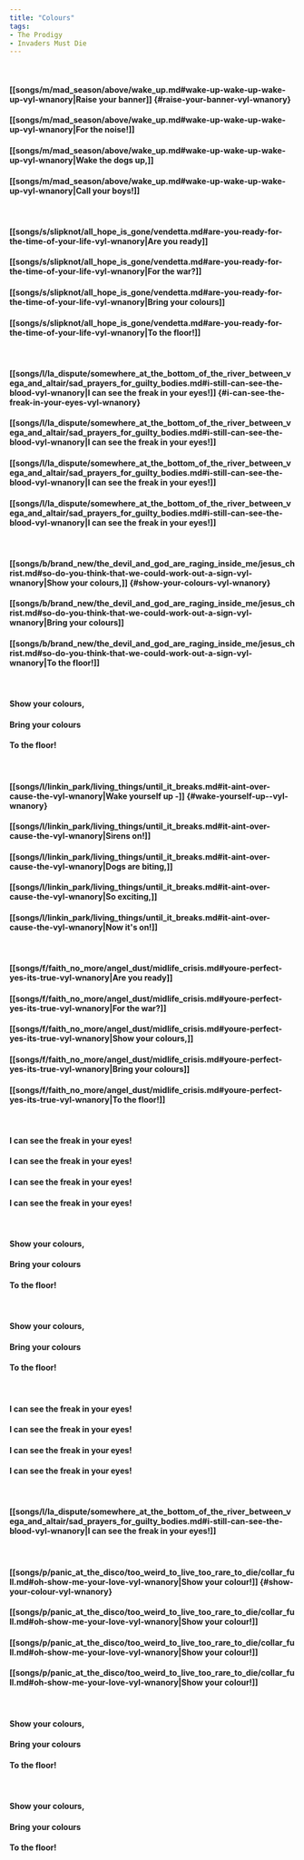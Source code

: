 ```yaml
---
title: "Colours"
tags:
- The Prodigy
- Invaders Must Die
---
```

&nbsp;
#### [[songs/m/mad_season/above/wake_up.md#wake-up-wake-up-wake-up-vyl-wnanory|Raise your banner]] {#raise-your-banner-vyl-wnanory}
#### [[songs/m/mad_season/above/wake_up.md#wake-up-wake-up-wake-up-vyl-wnanory|For the noise!]]
#### [[songs/m/mad_season/above/wake_up.md#wake-up-wake-up-wake-up-vyl-wnanory|Wake the dogs up,]]
#### [[songs/m/mad_season/above/wake_up.md#wake-up-wake-up-wake-up-vyl-wnanory|Call your boys!]]
&nbsp;
#### [[songs/s/slipknot/all_hope_is_gone/vendetta.md#are-you-ready-for-the-time-of-your-life-vyl-wnanory|Are you ready]]
#### [[songs/s/slipknot/all_hope_is_gone/vendetta.md#are-you-ready-for-the-time-of-your-life-vyl-wnanory|For the war?]]
#### [[songs/s/slipknot/all_hope_is_gone/vendetta.md#are-you-ready-for-the-time-of-your-life-vyl-wnanory|Bring your colours]]
#### [[songs/s/slipknot/all_hope_is_gone/vendetta.md#are-you-ready-for-the-time-of-your-life-vyl-wnanory|To the floor!]]
&nbsp;
#### [[songs/l/la_dispute/somewhere_at_the_bottom_of_the_river_between_vega_and_altair/sad_prayers_for_guilty_bodies.md#i-still-can-see-the-blood-vyl-wnanory|I can see the freak in your eyes!]] {#i-can-see-the-freak-in-your-eyes-vyl-wnanory}
#### [[songs/l/la_dispute/somewhere_at_the_bottom_of_the_river_between_vega_and_altair/sad_prayers_for_guilty_bodies.md#i-still-can-see-the-blood-vyl-wnanory|I can see the freak in your eyes!]]
#### [[songs/l/la_dispute/somewhere_at_the_bottom_of_the_river_between_vega_and_altair/sad_prayers_for_guilty_bodies.md#i-still-can-see-the-blood-vyl-wnanory|I can see the freak in your eyes!]]
#### [[songs/l/la_dispute/somewhere_at_the_bottom_of_the_river_between_vega_and_altair/sad_prayers_for_guilty_bodies.md#i-still-can-see-the-blood-vyl-wnanory|I can see the freak in your eyes!]]
&nbsp;
#### [[songs/b/brand_new/the_devil_and_god_are_raging_inside_me/jesus_christ.md#so-do-you-think-that-we-could-work-out-a-sign-vyl-wnanory|Show your colours,]] {#show-your-colours-vyl-wnanory}
#### [[songs/b/brand_new/the_devil_and_god_are_raging_inside_me/jesus_christ.md#so-do-you-think-that-we-could-work-out-a-sign-vyl-wnanory|Bring your colours]]
#### [[songs/b/brand_new/the_devil_and_god_are_raging_inside_me/jesus_christ.md#so-do-you-think-that-we-could-work-out-a-sign-vyl-wnanory|To the floor!]]
&nbsp;
#### Show your colours,
#### Bring your colours
#### To the floor!
&nbsp;
#### [[songs/l/linkin_park/living_things/until_it_breaks.md#it-aint-over-cause-the-vyl-wnanory|Wake yourself up -]] {#wake-yourself-up--vyl-wnanory}
#### [[songs/l/linkin_park/living_things/until_it_breaks.md#it-aint-over-cause-the-vyl-wnanory|Sirens on!]]
#### [[songs/l/linkin_park/living_things/until_it_breaks.md#it-aint-over-cause-the-vyl-wnanory|Dogs are biting,]]
#### [[songs/l/linkin_park/living_things/until_it_breaks.md#it-aint-over-cause-the-vyl-wnanory|So exciting,]]
#### [[songs/l/linkin_park/living_things/until_it_breaks.md#it-aint-over-cause-the-vyl-wnanory|Now it's on!]]
&nbsp;
#### [[songs/f/faith_no_more/angel_dust/midlife_crisis.md#youre-perfect-yes-its-true-vyl-wnanory|Are you ready]]
#### [[songs/f/faith_no_more/angel_dust/midlife_crisis.md#youre-perfect-yes-its-true-vyl-wnanory|For the war?]]
#### [[songs/f/faith_no_more/angel_dust/midlife_crisis.md#youre-perfect-yes-its-true-vyl-wnanory|Show your colours,]]
#### [[songs/f/faith_no_more/angel_dust/midlife_crisis.md#youre-perfect-yes-its-true-vyl-wnanory|Bring your colours]]
#### [[songs/f/faith_no_more/angel_dust/midlife_crisis.md#youre-perfect-yes-its-true-vyl-wnanory|To the floor!]]
&nbsp;
#### I can see the freak in your eyes!
#### I can see the freak in your eyes!
#### I can see the freak in your eyes!
#### I can see the freak in your eyes!
&nbsp;
#### Show your colours,
#### Bring your colours
#### To the floor!
&nbsp;
#### Show your colours,
#### Bring your colours
#### To the floor!
&nbsp;
#### I can see the freak in your eyes!
#### I can see the freak in your eyes!
#### I can see the freak in your eyes!
#### I can see the freak in your eyes!
&nbsp;
#### [[songs/l/la_dispute/somewhere_at_the_bottom_of_the_river_between_vega_and_altair/sad_prayers_for_guilty_bodies.md#i-still-can-see-the-blood-vyl-wnanory|I can see the freak in your eyes!]]
&nbsp;
#### [[songs/p/panic_at_the_disco/too_weird_to_live_too_rare_to_die/collar_full.md#oh-show-me-your-love-vyl-wnanory|Show your colour!]] {#show-your-colour-vyl-wnanory}
#### [[songs/p/panic_at_the_disco/too_weird_to_live_too_rare_to_die/collar_full.md#oh-show-me-your-love-vyl-wnanory|Show your colour!]]
#### [[songs/p/panic_at_the_disco/too_weird_to_live_too_rare_to_die/collar_full.md#oh-show-me-your-love-vyl-wnanory|Show your colour!]]
#### [[songs/p/panic_at_the_disco/too_weird_to_live_too_rare_to_die/collar_full.md#oh-show-me-your-love-vyl-wnanory|Show your colour!]]
&nbsp;
#### Show your colours,
#### Bring your colours
#### To the floor!
&nbsp;
#### Show your colours,
#### Bring your colours
#### To the floor!
